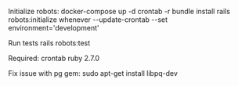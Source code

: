 Initialize robots:
docker-compose up -d
crontab -r
bundle install
rails robots:initialize
whenever --update-crontab --set environment='development'

Run tests
rails robots:test

Required:
crontab
ruby 2.7.0

Fix issue with pg gem:
sudo apt-get install libpq-dev